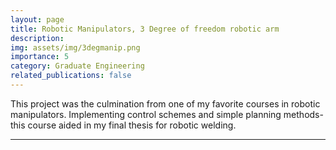 ```yaml
---
layout: page
title: Robotic Manipulators, 3 Degree of freedom robotic arm
description: 
img: assets/img/3degmanip.png
importance: 5
category: Graduate Engineering
related_publications: false
---
```


This project was the culmination from one of my favorite courses in robotic manipulators. Implementing control schemes and simple planning methods- this course aided in my final thesis for robotic welding.

---

<div>
    <object data="../../assets/pdf/Final_Report-Project1-TurninV2.pdf" width="1000" height="1000" type="application/pdf"></object>
<div>